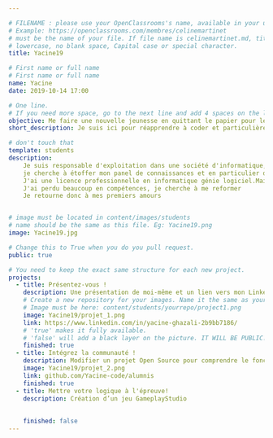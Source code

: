 ```yaml
---

# FILENAME : please use your OpenClassrooms's name, available in your url.
# Example: https://openclassrooms.com/membres/celinemartinet
# must be the name of your file. If file name is celinemartinet.md, title is celinemartinet.
# lowercase, no blank space, Capital case or special character.
title: Yacine19

# First name or full name
# First name or full name
name: Yacine
date: 2019-10-14 17:00

# One line.
# If you need more space, go to the next line and add 4 spaces on the left, as in 'description'.
objective: Me faire une nouvelle jeunesse en quittant le papier pour le digital.
short_description: Je suis ici pour réapprendre à coder et particulièrement en JAVA.

# don't touch that
template: students
description:
    Je suis responsable d'exploitation dans une société d'informatique, 
    je cherche à étoffer mon panel de connaissances et en particulier dans l'inforamtique.
    J'ai une licence professionnelle en informatique génie logiciel.Mais de l'eau à couler sous les ponts et
    J'ai perdu beaucoup en compétences, je cherche à me reformer 
    Je retourne donc à mes premiers amours 


# image must be located in content/images/students
# name should be the same as this file. Eg: Yacine19.png
image: Yacine19.jpg

# Change this to True when you do you pull request.
public: true

# You need to keep the exact same structure for each new project.
projects:
  - title: Présentez-vous !
    description: Une présentation de moi-même et un lien vers mon LinkedIn.
    # Create a new repository for your images. Name it the same as your nickname and profile picture.
    # Image must be here: content/students/yourrepo/project1.png
    image: Yacine19/projet_1.png
    link: https://www.linkedin.com/in/yacine-ghazali-2b9bb7186/
    # 'true' makes it fully available.
    # 'false' will add a black layer on the picture. IT WILL BE PUBLIC!
    finished: true
  - title: Intégrez la communauté !
    description: Modifier un projet Open Source pour comprendre le fonctionnement de Git, de Github et des pull requests. 
    image: Yacine19/projet_2.png
    link: github.com/Yacine-code/alumnis
    finished: true
  - title: Mettre votre logique à l'épreuve!
    description: Création d’un jeu GameplayStudio
    
    
    finished: false
---
```

